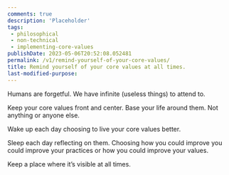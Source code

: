 ```yaml
---
comments: true
description: 'Placeholder' 
tags:
 - philosophical
 - non-technical
 - implementing-core-values
publishDate: 2023-05-06T20:52:08.052481
permalink: /v1/remind-yourself-of-your-core-values/
title: Remind yourself of your core values at all times.
last-modified-purpose:
---
```


Humans are forgetful. We have infinite (useless things) to attend to.

Keep your core values front and center. Base your life around them. Not anything or anyone else.

Wake up each day choosing to live your core values better.

Sleep each day reflecting on them. Choosing how you could improve you could improve your practices or how you could improve your values.

Keep a place where it’s visible at all times.
